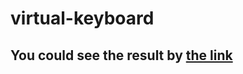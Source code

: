 # virtual-keyboard

## You could see the result by [the link](https://hannaherman.github.io/virtual-keyboard/)
